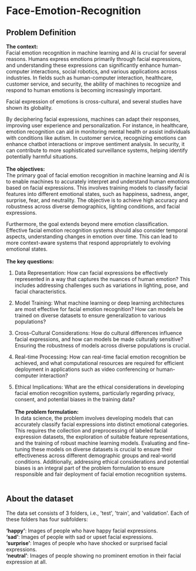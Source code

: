 # Face-Emotion-Recognition
## **Problem Definition**

**The context:** <br>
Facial emotion recognition in machine learning and AI is crucial for several reasons. Humans express emotions primarily through facial expressions, and understanding these expressions can significantly enhance human-computer interactions, social robotics, and various applications across industries. In fields such as human-computer interaction, healthcare, customer service, and security, the ability of machines to recognize and respond to human emotions is becoming increasingly important.

Facial expression of emotions is cross-cultural, and several studies have shown its globality.

By deciphering facial expressions, machines can adapt their responses, improving user experience and personalization. For instance, in healthcare, emotion recognition can aid in monitoring mental health or assist individuals with conditions like autism. In customer service, recognizing emotions can enhance chatbot interactions or improve sentiment analysis. In security, it can contribute to more sophisticated surveillance systems, helping identify potentially harmful situations.<br><br>
**The objectives:** <br>
The primary goal of facial emotion recognition in machine learning and AI is to enable machines to accurately interpret and understand human emotions based on facial expressions. This involves training models to classify facial features into different emotional states, such as happiness, sadness, anger, surprise, fear, and neutrality. The objective is to achieve high accuracy and robustness across diverse demographics, lighting conditions, and facial expressions.


Furthermore, the goal extends beyond mere emotion classification. Effective facial emotion recognition systems should also consider temporal aspects, understanding changes in emotion over time. This can lead to more context-aware systems that respond appropriately to evolving emotional states.<br><br>
**The key questions:** <br>
1. Data Representation: How can facial expressions be effectively represented in a way that captures the nuances of human emotion? This includes addressing challenges such as variations in lighting, pose, and facial characteristics.

2. Model Training: What machine learning or deep learning architectures are most effective for facial emotion recognition? How can models be trained on diverse datasets to ensure generalization to various populations?

3. Cross-Cultural Considerations: How do cultural differences influence facial expressions, and how can models be made culturally sensitive? Ensuring the robustness of models across diverse populations is crucial.

4. Real-time Processing: How can real-time facial emotion recognition be achieved, and what computational resources are required for efficient deployment in applications such as video conferencing or human-computer interaction?

5. Ethical Implications: What are the ethical considerations in developing facial emotion recognition systems, particularly regarding privacy, consent, and potential biases in the training data?<br><br>
**The problem formulation:** <br>
In data science, the problem involves developing models that can accurately classify facial expressions into distinct emotional categories. This requires the collection and preprocessing of labeled facial expression datasets, the exploration of suitable feature representations, and the training of robust machine learning models. Evaluating and fine-tuning these models on diverse datasets is crucial to ensure their effectiveness across different demographic groups and real-world conditions. Additionally, addressing ethical considerations and potential biases is an integral part of the problem formulation to ensure responsible and fair deployment of facial emotion recognition systems.<br><br>



## **About the dataset**

The data set consists of 3 folders, i.e., 'test', 'train', and 'validation'.
Each of these folders has four subfolders:

**‘happy’**: Images of people who have happy facial expressions.<br>
**‘sad’**: Images of people with sad or upset facial expressions.<br>
**‘surprise’**: Images of people who have shocked or surprised facial expressions.<br>
**‘neutral’**: Images of people showing no prominent emotion in their facial expression at all.<br>

